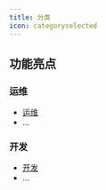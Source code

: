 ```yaml
---
title: 分类
icon: categoryselected
---
```


## 功能亮点

### 运维

- [运维](ops/)
- ...

### 开发

- [开发](dev/)
- ...
